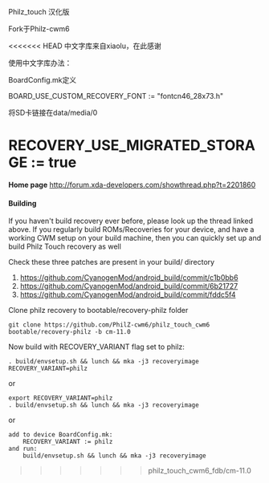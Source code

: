 Philz_touch 汉化版

Fork于Philz-cwm6

<<<<<<< HEAD
中文字库来自xiaolu，在此感谢


使用中文字库办法：

BoardConfig.mk定义

BOARD_USE_CUSTOM_RECOVERY_FONT := \"fontcn46_28x73.h\"

将SD卡链接在data/media/0

RECOVERY_USE_MIGRATED_STORAGE := true
=======
__Home page__
http://forum.xda-developers.com/showthread.php?t=2201860

#### Building

If you haven't build recovery ever before, please look up the thread linked above.
If you regularly build ROMs/Recoveries for your device, and have a working CWM setup
on your build machine, then you can quickly set up and build Philz Touch recovery as well

Check these three patches are present in your build/ directory
   1. https://github.com/CyanogenMod/android_build/commit/c1b0bb6
   2. https://github.com/CyanogenMod/android_build/commit/6b21727
   3. https://github.com/CyanogenMod/android_build/commit/fddc5f4

Clone philz recovery to bootable/recovery-philz folder

    git clone https://github.com/PhilZ-cwm6/philz_touch_cwm6 bootable/recovery-philz -b cm-11.0

Now build with RECOVERY_VARIANT flag set to philz:

    . build/envsetup.sh && lunch && mka -j3 recoveryimage RECOVERY_VARIANT=philz

or

    export RECOVERY_VARIANT=philz
    . build/envsetup.sh && lunch && mka -j3 recoveryimage

or

    add to device BoardConfig.mk:
        RECOVERY_VARIANT := philz
    and run:
        build/envsetup.sh && lunch && mka -j3 recoveryimage
>>>>>>> philz_touch_cwm6_fdb/cm-11.0
